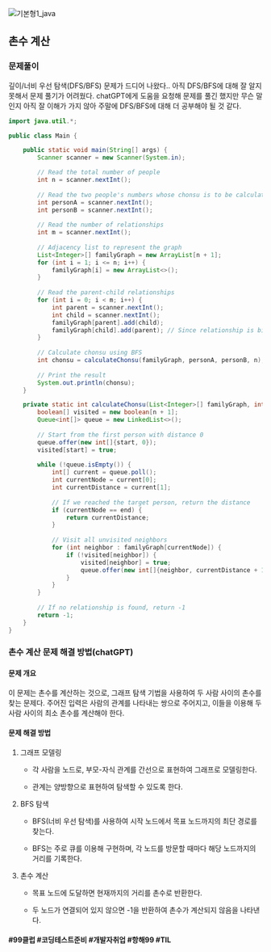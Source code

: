 ![기본형1_java](https://github.com/user-attachments/assets/6ac5189b-a4bd-44ae-a4d4-306d6e777973)

## 촌수 계산

### 문제풀이

깊이/너비 우선 탐색(DFS/BFS) 문제가 드디어 나왔다.. 아직 DFS/BFS에 대해 잘 알지 못해서 문제 풀기가 어려웠다. chatGPT에게 도움을 요청해 문제를 풀긴 했지만 무슨 말인지 아직 잘 이해가 가지 않아 주말에 DFS/BFS에 대해 더 공부해야 될 것 같다.

```java
import java.util.*;

public class Main {

    public static void main(String[] args) {
        Scanner scanner = new Scanner(System.in);

        // Read the total number of people
        int n = scanner.nextInt();
        
        // Read the two people's numbers whose chonsu is to be calculated
        int personA = scanner.nextInt();
        int personB = scanner.nextInt();
        
        // Read the number of relationships
        int m = scanner.nextInt();
        
        // Adjacency list to represent the graph
        List<Integer>[] familyGraph = new ArrayList[n + 1];
        for (int i = 1; i <= n; i++) {
            familyGraph[i] = new ArrayList<>();
        }
        
        // Read the parent-child relationships
        for (int i = 0; i < m; i++) {
            int parent = scanner.nextInt();
            int child = scanner.nextInt();
            familyGraph[parent].add(child);
            familyGraph[child].add(parent); // Since relationship is bidirectional
        }
        
        // Calculate chonsu using BFS
        int chonsu = calculateChonsu(familyGraph, personA, personB, n);
        
        // Print the result
        System.out.println(chonsu);
    }

    private static int calculateChonsu(List<Integer>[] familyGraph, int start, int end, int n) {
        boolean[] visited = new boolean[n + 1];
        Queue<int[]> queue = new LinkedList<>();
        
        // Start from the first person with distance 0
        queue.offer(new int[]{start, 0});
        visited[start] = true;
        
        while (!queue.isEmpty()) {
            int[] current = queue.poll();
            int currentNode = current[0];
            int currentDistance = current[1];
            
            // If we reached the target person, return the distance
            if (currentNode == end) {
                return currentDistance;
            }
            
            // Visit all unvisited neighbors
            for (int neighbor : familyGraph[currentNode]) {
                if (!visited[neighbor]) {
                    visited[neighbor] = true;
                    queue.offer(new int[]{neighbor, currentDistance + 1});
                }
            }
        }
        
        // If no relationship is found, return -1
        return -1;
    }
}
```


### 촌수 계산 문제 해결 방법(chatGPT)

#### 문제 개요

이 문제는 촌수를 계산하는 것으로, 그래프 탐색 기법을 사용하여 두 사람 사이의 촌수를 찾는 문제다. 주어진 입력은 사람의 관계를 나타내는 쌍으로 주어지고, 이들을 이용해 두 사람 사이의 최소 촌수를 계산해야 한다.

#### 문제 해결 방법

1. 그래프 모델링

	- 각 사람을 노드로, 부모-자식 관계를 간선으로 표현하여 그래프로 모델링한다.

	- 관계는 양방향으로 표현하여 탐색할 수 있도록 한다.

2. BFS 탐색

	- BFS(너비 우선 탐색)를 사용하여 시작 노드에서 목표 노드까지의 최단 경로를 찾는다.

	- BFS는 주로 큐를 이용해 구현하며, 각 노드를 방문할 때마다 해당 노드까지의 거리를 기록한다.

3. 촌수 계산

	- 목표 노드에 도달하면 현재까지의 거리를 촌수로 반환한다.

	- 두 노드가 연결되어 있지 않으면 -1을 반환하여 촌수가 계산되지 않음을 나타낸다.

#### #99클럽 #코딩테스트준비 #개발자취업 #항해99 #TIL
